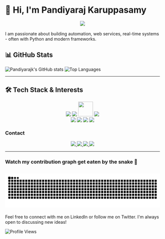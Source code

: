 # 👋 Hi, I'm Pandiyaraj Karuppasamy

<p align="center">
  <img src="https://capsule-render.vercel.app/api?text=Welcome%20to%20My%20GitHub!&animation=fadeIn&type=waving&color=gradient&height=100"/>
</p>

I am passionate about building automation, web services, real-time systems - often with Python and modern frameworks. 

## 📊 GitHub Stats

  
![Pandiyarajk's GitHub stats](https://github-readme-stats.vercel.app/api?username=Pandiyarajk&show=prs_merged,prs_merged_percentage,discussions_started,discussions_answered&hide=stars,contribs&show_icons=true)  ![Top Languages](https://github-readme-stats.vercel.app/api/top-langs/?username=Pandiyarajk&layout=compact&hide=stars&theme=transparent)

<!--
![Activity Graph](https://github-readme-activity-graph.vercel.app/graph?username=Pandiyarajk&theme=react-dark)
-->
---

## 🛠️ Tech Stack & Interests

<div align="center"> 
<img src="https://skillicons.dev/icons?i=cs,python" />
<img src="https://skillicons.dev/icons?i=postman,flask,selenium" />
<img height="48" width="48" src="https://cdn.simpleicons.org/cucumber/23D96C" />
<img src="https://skillicons.dev/icons?i=jenkins,github,githubactions" />
</div>
<div align="center"> 
<img src="https://img.shields.io/badge/Microsoft%20SQL%20Server-CC2927?style=for-the-badge&logo=microsoftsqlserver&logoColor=white" />
<img src="https://img.shields.io/badge/Ranorex-CC0000?style=for-the-badge&logo=ranorex&logoColor=white" />
<img src="https://img.shields.io/badge/TestComplete-1C4C96?style=for-the-badge&logo=smartbear&logoColor=white" />
<img src="https://img.shields.io/badge/Behave%20(BDD)-43B02A?style=for-the-badge&logo=python&logoColor=white" />

</div>

### Contact

<div align="center"> 
  <a href="mailto:pandiyarajk@live.com">
   <img src="https://img.shields.io/badge/Outlook-0078D4?style=for-the-badge&logo=microsoftoutlook&logoColor=white" />
  </a>
  <a href="https://twitter.com/pandiyarajk" target="_blank">
    <img src="https://img.shields.io/badge/Twitter-1DA1F2?style=for-the-badge&logo=twitter&logoColor=white" />
  </a>
  <a href="https://linkedin.com/in/pandiyaraj-k-49353467" target="_blank">
    <img src="https://img.shields.io/badge/LinkedIn-0077B5?style=for-the-badge&logo=linkedin&logoColor=white" target="_blank" />
  </a>
  <a href="https://pandiyarajk.github.io/" target="_blank">
    <img src="https://img.shields.io/badge/Portfolio-FF5722?style=for-the-badge&logo=todoist&logoColor=white" target="_blank" /> <!-- sqlite, safari, google-chrome are other good icon options -->
  </a>
</div>

---
### Watch my contribution graph get eaten by the snake 🐍
![snake gif](https://github.com/Pandiyarajk/Pandiyarajk/blob/output/github-snake.svg)
---
Feel free to connect with me on LinkedIn or follow me on Twitter. I'm always open to discussing new ideas!

![Profile Views](https://komarev.com/ghpvc/?username=Pandiyarajk&color=blue)
<!--
**Pandiyarajk/Pandiyarajk** is a ✨ _special_ ✨ repository because its `README.md` (this file) appears on your GitHub profile.

Here are some ideas to get you started:

- 🔭 I’m currently working on ...
- 🌱 I’m currently learning ...
- 👯 I’m looking to collaborate on ...
- 🤔 I’m looking for help with ...
- 💬 Ask me about ...
- 📫 How to reach me: ...
- 😄 Pronouns: ...
- ⚡ Fun fact: ...
-->
